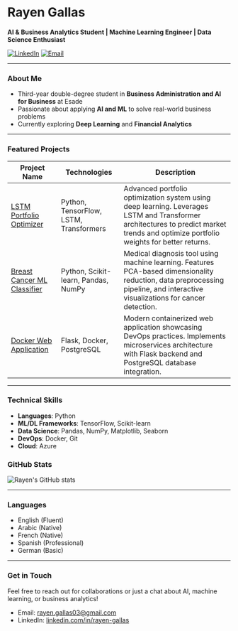 # Rayen Gallas

**AI & Business Analytics Student | Machine Learning Engineer | Data Science Enthusiast**

[![LinkedIn](https://img.shields.io/badge/-LinkedIn-blue?style=flat-square&logo=linkedin)](https://www.linkedin.com/in/rayen-gallas)
[![Email](https://img.shields.io/badge/-Email-red?style=flat-square&logo=gmail&logoColor=white)](mailto:rayen.gallas03@gmail.com)

---

### **About Me**
- Third-year double-degree student in **Business Administration and AI for Business** at Esade
- Passionate about applying **AI and ML** to solve real-world business problems
- Currently exploring **Deep Learning** and **Financial Analytics**

---

### **Featured Projects**
| **Project Name** | **Technologies** | **Description** |
|-----------------|------------------|-----------------|
| [LSTM Portfolio Optimizer](https://github.com/rayen003/lstm-portfolio-optimizer) | Python, TensorFlow, LSTM, Transformers | Advanced portfolio optimization system using deep learning. Leverages LSTM and Transformer architectures to predict market trends and optimize portfolio weights for better returns. |
| [Breast Cancer ML Classifier](https://github.com/rayen003/breast-cancer-ml-classifier) | Python, Scikit-learn, Pandas, NumPy | Medical diagnosis tool using machine learning. Features PCA-based dimensionality reduction, data preprocessing pipeline, and interactive visualizations for cancer detection. |
| [Docker Web Application](https://github.com/rayen003/Web_app) | Flask, Docker, PostgreSQL | Modern containerized web application showcasing DevOps practices. Implements microservices architecture with Flask backend and PostgreSQL database integration. |

---

### **Technical Skills**
- **Languages**: Python
- **ML/DL Frameworks**: TensorFlow, Scikit-learn
- **Data Science**: Pandas, NumPy, Matplotlib, Seaborn
- **DevOps**: Docker, Git
- **Cloud**: Azure

### **GitHub Stats**
![Rayen's GitHub stats](https://github-readme-stats.vercel.app/api?username=rayen003&show_icons=true&theme=dark)

---

### **Languages**
- English (Fluent)
- Arabic (Native)
- French (Native)
- Spanish (Professional)
- German (Basic)

---

### **Get in Touch**
Feel free to reach out for collaborations or just a chat about AI, machine learning, or business analytics!
- Email: [rayen.gallas03@gmail.com](mailto:rayen.gallas03@gmail.com)
- LinkedIn: [linkedin.com/in/rayen-gallas](https://www.linkedin.com/in/rayen-gallas)
